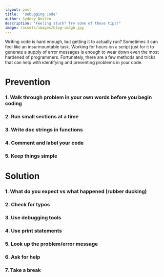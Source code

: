 ```yaml
---
layout: post
title:  "Debugging Code"
author: Sydney Neslen
description: "Feeling stuck? Try some of these tips!"
image: /assets/images/blog-image.jpg
---
```


Writing code is hard enough, but getting it to actually run? Sometimes it can feel like an insurmountable task. Working for hours on a script just for it to generate a supply of error messages is enough to wear down even the most hardened of programmers. Fortunately, there are a few methods and tricks that can help with identifying and preventing problems in your code.

# Prevention 
### 1. Walk through problem in your own words before you begin coding
### 2. Run small sections at a time
### 3. Write doc strings in functions
### 4. Comment and label your code
### 5. Keep things simple

# Solution
### 1. What do you expect vs what happened (rubber ducking)
### 2. Check for typos
### 3. Use debugging tools
### 4. Use print statements
### 5. Look up the problem/error message
### 6. Ask for help
### 7. Take a break
